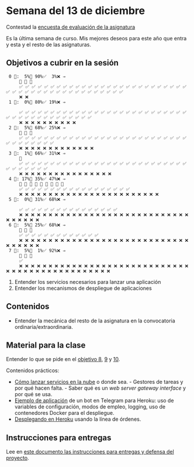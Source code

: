 # Semana del 13 de diciembre

Contestad la [encuesta de evaluación de la
asignatura](https://forms.gle/3815sRUTuU5XwXFy6)

Es la última semana de curso. Mis mejores deseos para este año que entra y esta y el
resto de las asignaturas.

## Objetivos a cubrir en la sesión

```
 0 🧮:  5%🚧 90%✅  3%❌ ⇒ 
     🚧 🚧 🚧
     ✅ ✅ ✅ ✅ ✅ ✅ ✅ ✅ ✅ ✅ ✅ ✅ ✅ ✅ ✅ ✅ ✅ ✅ ✅ ✅ ✅ ✅ ✅ ✅ ✅ ✅ ✅ ✅ ✅ ✅ ✅ ✅ ✅ ✅ ✅ ✅ ✅ ✅ ✅ ✅ ✅ ✅ ✅ ✅ ✅ ✅
     ❌ ❌
 1 🧮:  0%🚧 80%✅ 19%❌ ⇒ 
     
     ✅ ✅ ✅ ✅ ✅ ✅ ✅ ✅ ✅ ✅ ✅ ✅ ✅ ✅ ✅ ✅ ✅ ✅ ✅ ✅ ✅ ✅ ✅ ✅ ✅ ✅ ✅ ✅ ✅ ✅ ✅ ✅ ✅ ✅ ✅ ✅ ✅ ✅ ✅ ✅ ✅
     ❌ ❌ ❌ ❌ ❌ ❌ ❌ ❌ ❌ ❌
 2 🧮:  5%🚧 68%✅ 25%❌ ⇒ 
     🚧 🚧 🚧
     ✅ ✅ ✅ ✅ ✅ ✅ ✅ ✅ ✅ ✅ ✅ ✅ ✅ ✅ ✅ ✅ ✅ ✅ ✅ ✅ ✅ ✅ ✅ ✅ ✅ ✅ ✅ ✅ ✅ ✅ ✅ ✅ ✅ ✅ ✅
     ❌ ❌ ❌ ❌ ❌ ❌ ❌ ❌ ❌ ❌ ❌ ❌ ❌
 3 🧮:  1%🚧 66%✅ 31%❌ ⇒ 
     🚧
     ✅ ✅ ✅ ✅ ✅ ✅ ✅ ✅ ✅ ✅ ✅ ✅ ✅ ✅ ✅ ✅ ✅ ✅ ✅ ✅ ✅ ✅ ✅ ✅ ✅ ✅ ✅ ✅ ✅ ✅ ✅ ✅ ✅ ✅
     ❌ ❌ ❌ ❌ ❌ ❌ ❌ ❌ ❌ ❌ ❌ ❌ ❌ ❌ ❌ ❌
 4 🧮: 17%🚧 35%✅ 47%❌ ⇒ 
     🚧 🚧 🚧 🚧 🚧 🚧 🚧 🚧 🚧
     ✅ ✅ ✅ ✅ ✅ ✅ ✅ ✅ ✅ ✅ ✅ ✅ ✅ ✅ ✅ ✅ ✅ ✅
     ❌ ❌ ❌ ❌ ❌ ❌ ❌ ❌ ❌ ❌ ❌ ❌ ❌ ❌ ❌ ❌ ❌ ❌ ❌ ❌ ❌ ❌ ❌ ❌
 5 🧮:  0%🚧 31%✅ 68%❌ ⇒ 
     
     ✅ ✅ ✅ ✅ ✅ ✅ ✅ ✅ ✅ ✅ ✅ ✅ ✅ ✅ ✅ ✅
     ❌ ❌ ❌ ❌ ❌ ❌ ❌ ❌ ❌ ❌ ❌ ❌ ❌ ❌ ❌ ❌ ❌ ❌ ❌ ❌ ❌ ❌ ❌ ❌ ❌ ❌ ❌ ❌ ❌ ❌ ❌ ❌ ❌ ❌ ❌
 6 🧮:  5%🚧 25%✅ 68%❌ ⇒ 
     🚧 🚧 🚧
     ✅ ✅ ✅ ✅ ✅ ✅ ✅ ✅ ✅ ✅ ✅ ✅ ✅
     ❌ ❌ ❌ ❌ ❌ ❌ ❌ ❌ ❌ ❌ ❌ ❌ ❌ ❌ ❌ ❌ ❌ ❌ ❌ ❌ ❌ ❌ ❌ ❌ ❌ ❌ ❌ ❌ ❌ ❌ ❌ ❌ ❌ ❌ ❌
 7 🧮:  5%🚧  1%✅ 92%❌ ⇒ 
     🚧 🚧 🚧
     ✅
     ❌ ❌ ❌ ❌ ❌ ❌ ❌ ❌ ❌ ❌ ❌ ❌ ❌ ❌ ❌ ❌ ❌ ❌ ❌ ❌ ❌ ❌ ❌ ❌ ❌ ❌ ❌ ❌ ❌ ❌ ❌ ❌ ❌ ❌ ❌ ❌ ❌ ❌ ❌ ❌ ❌ ❌ ❌ ❌ ❌ ❌ ❌
```

1. Entender los servicios necesarios para lanzar una aplicación
2. Entender los mecanismos de despliegue de aplicaciones

## Contenidos

* Entender la mecánica del resto de la asignatura en la convocatoria
  ordinaria/extraordinaria.

## Material para la clase

Entender lo que se pide en el [objetivo
8](http://jj.github.io/IV/documentos/proyecto/8.REST),
[9](http://jj.github.io/IV/documentos/proyecto/8.Microservicios) y
[10](http://jj.github.io/IV/documentos/proyecto/8.Microservicios).

Contenidos prácticos:
- [Cómo lanzar servicios en la
  nube](http://jj.github.io/IV/documentos/temas/Microservicios#microservicios-en-producci%C3%B3n) o
  donde sea.
      - Gestores de tareas y por qué hacen falta.
      - Saber qué es un *web server gateway interface* y por qué se
        usa.
- [Ejemplo de aplicación](http://jj.github.io/IV/documentos/temas/PaaS#creando-un-bot-de-telegram-para-heroku) de
  un bot en Telegram para Heroku: uso de variables de configuración,
  modos de empleo, logging, uso de contenedores Docker para el
  despliegue.
- [Desplegando en Heroku](http://jj.github.io/IV/documentos/temas/PaaS#desplegando-en-el-paas) usando
  la línea de órdenes.

## Instrucciones para entregas

Lee en [este documento las instrucciones para entregas y defensa del proyecto](instrucciones-ordinaria-extraordinaria.md).
